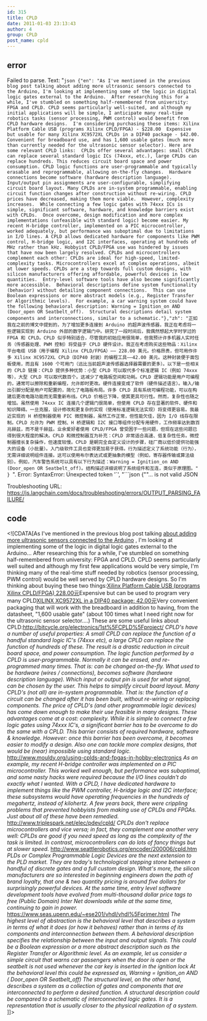 ```yaml
---
id: 315
title: CPLD
date: 2011-01-03 23:13:43
author: 4
group: CPLD
post_name: cpld
---
```


## error
Failed to parse. Text: "```json
{"en": "As I've mentioned in the previous blog post talking about adding more ultrasonic sensors connected to the Arduino, I'm looking at implementing some of the logic in digital logic gates external to the Arduino.  After researching this for a while, I've stumbled on something half-remembered from university: FPGA and CPLD. CPLD seems particularly well-suited, and although my initial applications will be simple, I anticipate many real-time robotics tasks (sensor processing, PWM control) would benefit from CPLD hardware designs.  I'm considering purchasing these items: Xilinx Platform Cable USB (programs Xilinx CPLD/FPGA) - $228.00  Expensive but usable for many Xilinx XC9572XL CPLDs in a DIP40 package - $42.00.  Convenient for breadboard use, and has 1,600 usable gates (much more than currently needed for the ultrasonic sensor selector). Here are some relevant CPLD links:  CPLDs offer several advantages: small CPLDs can replace several standard logic ICs (74xxx, etc.), large CPLDs can replace hundreds. This reduces circuit board space and power consumption. CPLD logic functions are user-programmable and typically erasable and reprogrammable, allowing on-the-fly changes.  Hardware connections become software (hardware description language).  Input/output pin assignments are user-configurable, simplifying circuit board layout. Many CPLDs are in-system programmable, enabling circuit function changes after construction without re-wiring. CPLD prices have decreased, making them more viable.  However, complexity increases.  While connecting a few logic gates with 74xxx ICs is simple, significant software, hardware, and knowledge barriers exist with CPLDs.  Once overcome, design modification and more complex implementations (unfeasible with standard logic) become easier. My recent H-bridge controller, implemented on a PIC microcontroller, worked adequately, but performance was suboptimal due to limitations in I/O lines. A CPLD allows dedicated hardware for components like PWM control, H-bridge logic, and I2C interfaces, operating at hundreds of MHz rather than kHz. Hobbyist CPLD/FPGA use was hindered by issues that have now been largely resolved. CPLDs and microcontrollers complement each other: CPLDs are ideal for high-speed, limited-complexity tasks. Microcontrollers excel at complex operations, albeit at lower speeds. CPLDs are a step towards full custom designs, with silicon manufacturers offering affordable, powerful devices in low quantities.  Entry-level software tools have also become significantly more accessible.  Behavioral descriptions define system functionality (behavior) without detailing component connections.  This can use Boolean expressions or more abstract models (e.g., Register Transfer or Algorithmic levels).  For example, a car warning system could have the following behavioral description: Warning = Ignition_on AND (Door_open OR Seatbelt_off).  Structural descriptions detail system components and interconnections, similar to a schematic."},"zh": "正如我在之前的博文中提到的，为了增加更多连接到 Arduino 的超声波传感器，我正在考虑将一些逻辑实现到 Arduino 外部的数字逻辑门中。研究了一段时间后，我偶然想起大学时学过的 FPGA 和 CPLD。CPLD 似乎特别适合，尽管我的初始应用很简单，但我预计许多机器人实时任务（传感器处理、PWM 控制）将受益于 CPLD 硬件设计。我正在考虑购买这些物品：Xilinx 平台电缆 USB（用于编程 Xilinx CPLD/FPGA）—— 228.00 美元。价格昂贵，但可用作许多 Xilinx XC9572XL CPLD（DIP40 封装）的编程工具——42.00 美元。这种封装便于面包板使用，而且有 1600 个可用门（远比当前超声波传感器选择器需要的更多）。以下是一些相关的 CPLD 链接：CPLD 提供多种优势：小型 CPLD 可以取代多个标准逻辑 IC（例如 74xxx 等），大型 CPLD 可以取代数百个。这减少了电路板空间和功耗。CPLD 逻辑功能是用户可编程的，通常可以擦除和重新编程，允许即时更改。硬件连接变成了软件（硬件描述语言）。输入/输出引脚分配是用户可配置的，简化了电路板布局。许多 CPLD 具有系统可编程功能，可以在构建后更改电路功能而无需重新布线。CPLD 价格已下降，使其更具可行性。然而，复杂性也随之增加。虽然使用 74xxx IC 连接几个逻辑门很简单，但使用 CPLD 存在显著的软件、硬件和知识障碍。一旦克服，设计修改和更复杂的实现（使用标准逻辑无法实现）将变得更容易。我最近实现的 H 桥控制器使用 PIC 微控制器，虽然工作正常，但性能欠佳，因为 I/O 线存在限制。CPLD 允许为 PWM 控制、H 桥逻辑和 I2C 接口等组件分配专用硬件，工作频率达到数百兆赫兹，而不是千赫兹。业余爱好者使用 CPLD/FPGA 曾受困于一些问题，但现在这些问题已得到很大程度的解决。CPLD 和微控制器互为补充：CPLD 非常适合高速、低复杂性任务。微控制器擅长复杂操作，但速度较慢。CPLD 是朝完全自定义设计的步骤，硅厂商以低价提供功能强大的设备（小批量）。入门级软件工具也变得更加易于获得。行为描述定义了系统功能（行为），无需详细说明组件连接。这可以使用布尔表达式或更抽象的模型（例如，寄存器传输或算法级别）。例如，汽车警告系统可以具有以下行为描述：Warning = Ignition_on AND (Door_open OR Seatbelt_off)。结构描述详细说明了系统组件和互连，类似于原理图。"
}
```". Error: SyntaxError: Unexpected token '`', "```json
{""... is not valid JSON

Troubleshooting URL: https://js.langchain.com/docs/troubleshooting/errors/OUTPUT_PARSING_FAILURE/


## code
 <!\[CDATA\[As I've mentioned in the previous blog post talking [about adding more ultrasonic sensors connected to the Arduino](http://xinchejian.com/?p=305) , I'm looking at implementing some of the logic in digital logic gates external to the Arduino... After researching this for a while, I've stumbled on something half-remembered from university: FPGA and CPLD. CPLD seems particularly well suited and although my first few applications would be very simple, I'm thinking many of the real-time stuff needed by robotics (sensor processing, PWM control) would be well served by CPLD hardware designs. So I'm thinking about buying these two things:[Xilinx Platform Cable USB (programs Xilinx CPLD/FPGA) 228.00元](http://item.taobao.com/item.htm?id=7632619729&ali%5Frefid=a3%5F420434%5F1006:1102526646:6:xilinx:216dcf9ee9bbd093f948aeb818bba62c&ali%5Ftrackid=1%5F216dcf9ee9bbd093f948aeb818bba62c)Expensive but can be used to program very many CPLD[XILINX XC9572XL in a DIP40 package: 42.00元](http://item.taobao.com/item.htm?id=5859127056)Very convenient packaging that will work with the breadboard in addition to having, from the datasheet, "1,600 usable gate" (about 100 times what I need right now for the ultrasonic sensor selector....) These are some useful links about CPLD:<http://bitcycle.org/electronics/1st%5FCPLD%5Fproject/> _CPLD's have a number of useful properties:_ _A small CPLD can replace the function of a handful standard logic IC's (74xxx etc), a large CPLD can replace the function of hundreds of these. The result is a drastic reduction in circuit board space, and power consumption. The logic function performed by a CPLD is user-programmable. Normally it can be erased, and re-programmed many times. That is: can be changed on-the-fly. What used to be hardware (wires / connections), becomes software (hardware description language). Which input or output pin is used for what signal, can be chosen by the user. This helps to simplify circuit board layout. Many CPLD's (not all) are in-system programmable. That is: the function of a circuit can be changed after it has been built, without re-wiring or replacing components. The price of CPLD's (and other programmable logic devices) has come down enough to make their use feasible in many designs. These advantages come at a cost: complexity. While it is simple to connect a few logic gates using 74xxx IC's, a significant barrier has to be overcome to do the same with a CPLD. This barrier consists of required hardware, software & knowledge. However: once this barrier has been overcome, it becomes easier to modify a design. Also one can tackle more complex designs, that would be (near) impossible using standard logic._ <http://www.mouldy.org/using-cplds-and-fpgas-in-hobby-electronics> _As an example, my recent H-bridge controller was implemented on a PIC microcontroller. This worked well enough, but performance was suboptimal, and some nasty hacks were required because the I/O lines couldn't do exactly what I wanted. With a CPLD, I have dedicated hardware to implement things like the PWM controller, H-bridge logic and I2C interface; these subsystems would have operating frequencies in the hundreds of megahertz, instead of kilohertz._ _A few years back, there were crippling problems that prevented hobbyists from making use of CPLDs and FPGAs. Just about all of these have been remedied._ <http://www.triplespark.net/elec/pdev/cpld/> _CPLDs don't replace microcontrollers and vice versa; in fact, they complement one another very well: CPLDs are good if you need speed as long as the complexity of the task is limited. In contrast, microcontrollers can do lots of fancy things but at slower speed._ <http://www.seattlerobotics.org/encoder/200006/cpld.htm> _PLDs or Complex Programmable Logic Devices are the next extension to the PLD market. They are today's technological stepping stone between a handful of discrete gates and a full custom design. What's more, the silicon manufacturers are so interested in beginning engineers down the path of brand loyalty, that one & two quantity pricing is around five dollars for surprisingly powerful devices. At the same time, entry level software development tools have evolved from multi-thousand dollar price tags to free (Public Domain) Inter Net downloads while at the same time, continuing to gain in power._ <https://www.seas.upenn.edu/~ese201/vhdl/vhdl%5Fprimer.html> _The highest level of abstraction is the behavioral level that describes a system in terms of what it does (or how it behaves) rather than in terms of its components and interconnection between them. A behavioral description specifies the relationship between the input and output signals. This could be a Boolean expression or a more abstract description such as the Register Transfer or Algorithmic level. As an example, let us consider a simple circuit that warns car passengers when the door is open or the seatbelt is not used whenever the car key is inserted in the ignition lock At the behavioral level this could be expressed as,_   _Warning = Ignition\_on AND ( Door\_open OR Seatbelt\_off)_ _The structural level, on the other hand, describes a system as a collection of gates and components that are interconnected to perform a desired function. A structural description could be compared to a schematic of interconnected logic gates. It is a representation that is usually closer to the physical realization of a system._ \]\]> 
